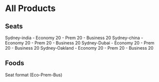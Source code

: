 
# All Products

## Seats
Sydney-india
    - Economy  20
    - Prem     20
    - Business 20
Sydney-china
    - Economy  20
    - Prem     20
    - Business 20
Sydney-Dubai
    - Economy  20
    - Prem     20
    - Business 20
Sydney-Oakland
    - Economy  20
    - Prem     20
    - Business 20

## Foods


Seat format (Eco-Prem-Bus)
